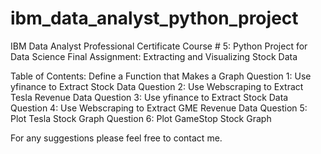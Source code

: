 # ibm_data_analyst_python_project

IBM Data Analyst Professional Certificate
Course # 5: Python Project for Data Science
Final Assignment: Extracting and Visualizing Stock Data

Table of Contents:
Define a Function that Makes a Graph
Question 1: Use yfinance to Extract Stock Data
Question 2: Use Webscraping to Extract Tesla Revenue Data
Question 3: Use yfinance to Extract Stock Data
Question 4: Use Webscraping to Extract GME Revenue Data
Question 5: Plot Tesla Stock Graph
Question 6: Plot GameStop Stock Graph

For any suggestions please feel free to contact me.
